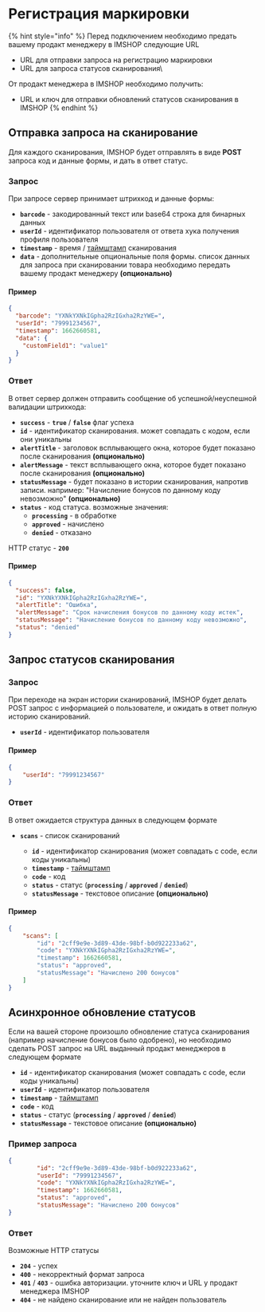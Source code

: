 # Регистрация маркировки

{% hint style="info" %}
Перед подключением необходимо предать вашему продакт менеджеру в IMSHOP следующие URL

* URL для отправки запроса на регистрацию маркировки
* URL для запроса статусов сканирования\


От продакт менеджера в IMSHOP необходимо получить:

* URL и ключ для отправки обновлений статусов сканирования в IMSHOP
{% endhint %}

## Отправка запроса на сканирование

Для каждого сканирования, IMSHOP будет отправлять в виде **POST** запроса код и данные формы, и дать в ответ статус.

### Запрос

При запросе сервер принимает штрихкод и данные формы:

* **`barcode`** - закодированный текст или base64 строка для бинарных данных
* **`userId`** - идентификатор пользователя от ответа хука получения профиля пользователя
* **`timestamp`** - время / [таймштамп](https://www.unixtimestamp.com/) сканирования
* **`data`** - дополнительные опциональные поля формы. список данных для запроса при сканировании товара необходимо передать вашему продакт менеджеру **(опционально)**

#### Пример

```json
{
  "barcode": "YXNkYXNkIGpha2RzIGxha2RzYWE=",
  "userId": "79991234567",
  "timestamp": 1662660581,
  "data": {
    "customField1": "value1"
  }
}
```

### Ответ

В ответ сервер должен отправить сообщение об успешной/неуспешной валидации штрихкода:

* **`success`** - **`true`** / **`false`** флаг успеха
* **`id`** - идентификатор сканирования. может совпадать с кодом, если они уникальны
* **`alertTitle`** - заголовок всплывающего окна, которое будет показано после сканирования **(опционально)**
* **`alertMessage`** - текст всплывающего окна, которое будет показано после сканирования **(опционально)**
* **`statusMessage`** - будет показано в истории сканирования, напротив записи. например: "Начисление бонусов по данному коду невозможно" **(опционально)**
* **`status`** - код статуса. возможные значения:
  * **`processing`** - в обработке
  * **`approved`** - начислено
  * **`denied`** - отказано

HTTP статус - **`200`**

#### Пример

```json
{
  "sucсess": false,
  "id": "YXNkYXNkIGpha2RzIGxha2RzYWE=",
  "alertTitle": "Ошибка",
  "alertMessage": "Срок начисления бонусов по данному коду истек",
  "statusMessage": "Начисление бонусов по данному коду невозможно",
  "status": "denied"
}
```

## Запрос статусов сканирования

### Запрос

При переходе на экран истории сканирований, IMSHOP будет делать POST запрос с информацией о пользователе, и ожидать в ответ полную историю сканирований.

* **`userId`** - идентификатор пользователя

#### Пример

```json
{
    "userId": "79991234567"
}
```

### Ответ

В ответ ожидается структура данных в следующем формате

*   **`scans`** - список сканирований

    * **`id`** - идентификатор сканирования (может совпадать с code, если коды уникальны)
    * **`timestamp`** - [таймштамп](https://www.unixtimestamp.com/)
    * **`code`** - код
    * **`status`** - статус (**`processing`** / **`approved`** / **`denied`**)
    * **`statusMessage`** - текстовое описание **(опционально)**



#### Пример

```json
{
    "scans": [
        "id": "2cff9e9e-3d89-43de-98bf-b0d922233a62",
        "code": "YXNkYXNkIGpha2RzIGxha2RzYWE=",
        "timestamp": 1662660581,
        "status": "approved",
        "statusMessage": "Начислено 200 бонусов"
    ]
}
```

## Асинхронное обновление статусов

Если на вашей стороне произошло обновление статуса сканирования (например начисление бонусов было одобрено), но необходимо сделать POST запрос на URL выданный продакт менеджеров в следующем формате

* **`id`** - идентификатор сканирования (может совпадать с code, если коды уникальны)
* **`userId`** - идентификатор пользователя
* **`timestamp`** - [таймштамп](https://www.unixtimestamp.com/)
* **`code`** - код
* **`status`** - статус (**`processing`** / **`approved`** / **`denied`**)
* **`statusMessage`** - текстовое описание **(опционально)**

### Пример запроса

```json
{
        "id": "2cff9e9e-3d89-43de-98bf-b0d922233a62",
        "userId": "79991234567",
        "code": "YXNkYXNkIGpha2RzIGxha2RzYWE=",
        "timestamp": 1662660581,
        "status": "approved",
        "statusMessage": "Начислено 200 бонусов"
}
```

### Ответ

Возможные HTTP статусы

* **`204`** - успех
* **`400`** - некорректный формат запроса
* **`401`** / **`403`** - ошибка авторизации. уточните ключ и URL у продакт менеджера IMSHOP
* **`404`** - не найдено сканирование или не найден пользователь
